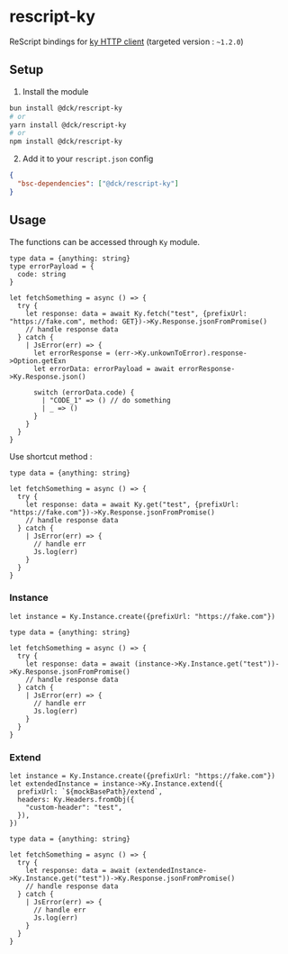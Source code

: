 # rescript-ky

ReScript bindings for [ky HTTP client](https://github.com/sindresorhus/ky) (targeted version : `~1.2.0`)

## Setup

1. Install the module

```bash
bun install @dck/rescript-ky
# or
yarn install @dck/rescript-ky
# or
npm install @dck/rescript-ky
```

2. Add it to your `rescript.json` config

```json
{
  "bsc-dependencies": ["@dck/rescript-ky"]
}
```

## Usage

The functions can be accessed through `Ky` module.

```rescript
type data = {anything: string}
type errorPayload = {
  code: string
}

let fetchSomething = async () => {
  try {
    let response: data = await Ky.fetch("test", {prefixUrl: "https://fake.com", method: GET})->Ky.Response.jsonFromPromise()
    // handle response data
  } catch {
    | JsError(err) => {
      let errorResponse = (err->Ky.unkownToError).response->Option.getExn
      let errorData: errorPayload = await errorResponse->Ky.Response.json()

      switch (errorData.code) {
        | "CODE_1" => () // do something
        | _ => ()
      }
    }
  }
}
```

Use shortcut method :

```rescript
type data = {anything: string}

let fetchSomething = async () => {
  try {
    let response: data = await Ky.get("test", {prefixUrl: "https://fake.com"})->Ky.Response.jsonFromPromise()
    // handle response data
  } catch {
    | JsError(err) => {
      // handle err
      Js.log(err)
    }
  }
}
```

### Instance

```rescript
let instance = Ky.Instance.create({prefixUrl: "https://fake.com"})

type data = {anything: string}

let fetchSomething = async () => {
  try {
    let response: data = await (instance->Ky.Instance.get("test"))->Ky.Response.jsonFromPromise()
    // handle response data
  } catch {
    | JsError(err) => {
      // handle err
      Js.log(err)
    }
  }
}
```

### Extend

```rescript
let instance = Ky.Instance.create({prefixUrl: "https://fake.com"})
let extendedInstance = instance->Ky.Instance.extend({
  prefixUrl: `${mockBasePath}/extend`,
  headers: Ky.Headers.fromObj({
    "custom-header": "test",
  }),
})

type data = {anything: string}

let fetchSomething = async () => {
  try {
    let response: data = await (extendedInstance->Ky.Instance.get("test"))->Ky.Response.jsonFromPromise()
    // handle response data
  } catch {
    | JsError(err) => {
      // handle err
      Js.log(err)
    }
  }
}
```
